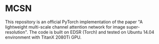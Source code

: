 # MCSN
This repository is an official PyTorch implementation of the paper 
"A lightweight multi-scale channel attention network for image super-resolution".
The code is built on EDSR (Torch) and tested on Ubuntu 14.04 environment  with TitanX 2080Ti GPU.

